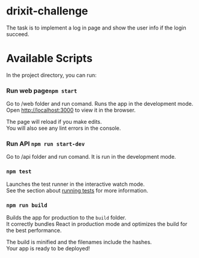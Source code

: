 # drixit-challenge
The task is to implement a log in page and show the user info if the login succeed.

# Available Scripts

In the project directory, you can run:

### Run web page`npm start`

Go to /web folder and run comand.
Runs the app in the development mode.\
Open [http://localhost:3000](http://localhost:3000) to view it in the browser.

The page will reload if you make edits.\
You will also see any lint errors in the console.

### Run API `npm run start-dev`

Go to /api folder and run comand. It is run in the development mode.


### `npm test`

Launches the test runner in the interactive watch mode.\
See the section about [running tests](https://facebook.github.io/create-react-app/docs/running-tests) for more information.

### `npm run build`

Builds the app for production to the `build` folder.\
It correctly bundles React in production mode and optimizes the build for the best performance.

The build is minified and the filenames include the hashes.\
Your app is ready to be deployed!
